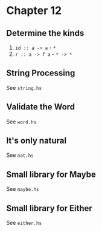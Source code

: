 # Chapter 12

## Determine the kinds

1. `id :: a -> a` - `*`
2. `r :: a -> f a` - `* -> *`

## String Processing

See `string.hs`

## Validate the Word

See `word.hs`

## It's only natural

See `nat.hs`

## Small library for Maybe

See `maybe.hs`

## Small library for Either

See `either.hs`
